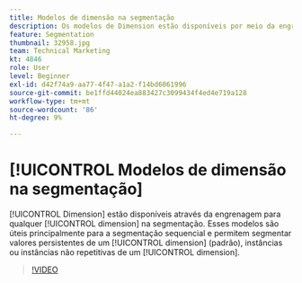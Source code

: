 ```yaml
---
title: Modelos de dimensão na segmentação
description: Os modelos de Dimension estão disponíveis por meio da engrenagem para qualquer dimensão na segmentação. Esses modelos são úteis principalmente para a segmentação sequencial e permitem segmentar valores persistentes de uma dimensão (padrão), instâncias ou instâncias não repetitivas de uma dimensão.
feature: Segmentation
thumbnail: 32958.jpg
team: Technical Marketing
kt: 4846
role: User
level: Beginner
exl-id: d42f74a9-aa77-4f47-a1a2-f14bd6061996
source-git-commit: be1ffd44024ea883427c3099434f4ed4e719a128
workflow-type: tm+mt
source-wordcount: '86'
ht-degree: 9%

---
```


# [!UICONTROL Modelos de dimensão na segmentação]

[!UICONTROL Dimension] estão disponíveis através da engrenagem para qualquer [!UICONTROL dimension] na segmentação. Esses modelos são úteis principalmente para a segmentação sequencial e permitem segmentar valores persistentes de um [!UICONTROL dimension] (padrão), instâncias ou instâncias não repetitivas de um [!UICONTROL dimension].

>[!VIDEO](https://video.tv.adobe.com/v/32958/?quality=12)
